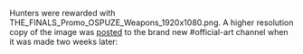 Hunters were rewarded with THE_FINALS_Promo_OSPUZE_Weapons_1920x1080.png. 
A higher resolution copy of the image was [posted](https://discord.com/channels/1008696016318513243/1031539174743998526/1034504554085097583) to the brand new \#official-art channel when it was 
made two weeks later: